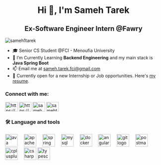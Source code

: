 <h1 align="center">Hi 👋, I'm Sameh Tarek</h1>
<h2 align="center">Ex-Software Engineer Intern @Fawry</h2>

<p align="left"> <img src="https://komarev.com/ghpvc/?username=sameh1tarek&label=Profile%20views&color=0e75b6&style=flat" alt="sameh1tarek" /> </p>

- 🎓 Senior CS Student @FCI - Menoufia University
- 🌱 I’m Currently Learning **Backend Engineering** and my main stack is **Java Spring Boot**
- 📫 Email me at [sameh.tarek.fci@gmail.com](mailto:sameh.tarek.fci@gmail.com)
- 💼 Currently open for a new Internship or Job opportunities. Here's [my resume](https://drive.google.com/file/d/1xN5ux6B845Za0LRAhEXaTfA-PAYpsvRa/view?usp=sharing).


<h3 align="left">Connect with me:</h3>
<p align="left">
<a href="https://www.linkedin.com/in/sameh-tarek-mohamed-766a0a234/" target="blank"><img align="center" src="https://raw.githubusercontent.com/rahuldkjain/github-profile-readme-generator/master/src/images/icons/Social/linked-in-alt.svg" alt="https://www.linkedin.com/in/sameh-tarek-mohamed-766a0a234/" height="30" width="40" /></a>
<a href="https://www.facebook.com/profile.php?id=100006889636763" target="blank"><img align="center" src="https://raw.githubusercontent.com/rahuldkjain/github-profile-readme-generator/master/src/images/icons/Social/facebook.svg" alt="https://www.facebook.com/profile.php?id=100006889636763" height="30" width="40" /></a>
<a href="https://codeforces.com/profile/sameh_tarek1" target="blank"><img align="center" src="https://raw.githubusercontent.com/rahuldkjain/github-profile-readme-generator/master/src/images/icons/Social/codeforces.svg" alt="sameh_tarek1" height="30" width="40" /></a>
<a href="https://www.leetcode.com/samehtarek" target="blank"><img align="center" src="https://raw.githubusercontent.com/rahuldkjain/github-profile-readme-generator/master/src/images/icons/Social/leet-code.svg" alt="samehtarek" height="30" width="40" /></a>
</p>

###

<h3 align="left">🛠 Language and tools</h3>

###

<div align="left">
<img src="https://skillicons.dev/icons?i=java" height="40" alt="java logo" />
<img width="12" />
<img src="https://skillicons.dev/icons?i=maven" height="40" alt="apachemaven logo" />
<img width="12" />
<img src="https://cdn.jsdelivr.net/gh/devicons/devicon/icons/spring/spring-original.svg" height="40" alt="spring logo" />
<img width="12" />
<img src="https://cdn.simpleicons.org/mysql/4479A1" height="40" alt="mysql logo" />
<img width="12" />
<img src="https://cdn.jsdelivr.net/gh/devicons/devicon/icons/docker/docker-plain-wordmark.svg" height="40" alt="docker logo" />
<img width="12" />
<img src="https://cdn.jsdelivr.net/gh/devicons/devicon/icons/angularjs/angularjs-original.svg" height="40" alt="angularjs logo" />
<img width="12" />
<img src="https://cdn.jsdelivr.net/gh/devicons/devicon/icons/git/git-original.svg" height="40" alt="git logo" />
<img width="12" />
<img src="https://cdn.simpleicons.org/postman/FF6C37" height="40" alt="postman logo" />
<img width="12" />
<img src="https://cdn.jsdelivr.net/gh/devicons/devicon/icons/cplusplus/cplusplus-original.svg" height="40" alt="cplusplus logo" />
<img width="12" />
<img src="https://cdn.jsdelivr.net/gh/devicons/devicon/icons/csharp/csharp-original.svg" height="40" alt="csharp logo" />
<img src="https://cdn.jsdelivr.net/gh/devicons/devicon/icons/typescript/typescript-original.svg" height="40" alt="typescript logo" />
</div>
</div>

###